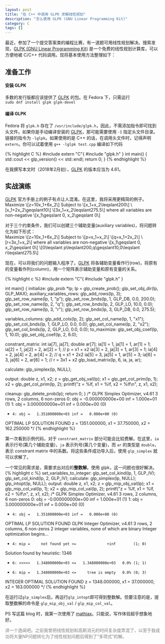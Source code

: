 ```yaml
---
layout: post
title: "在 C++ 中调用 GLPK 求解线性规划"
description: "怎么使用 GLPK (GNU Linear Programming Kit)"
category: C 
tags: []
---
```


<script type="text/javascript"
    src="http://cdn.mathjax.org/mathjax/latest/MathJax.js?config=TeX-AMS-MML_HTMLorMML">
</script>

最近，参加了一个提交答案类的编程比赛，有一道题可用线性规划解决。搜索发现，[GLPK (GNU Linear Programming Kit)][GLPK] 是一个免费的线性规划计算库，可以方便地被 C/C++ 代码调用。现将基本使用方法整理如下：  

## 准备工作  
#### 安装 GLPK
多数的发行版都应该提供了 [GLPK][] 的包。在 Fedora 下，只需运行  
`sudo dnf install glpk glpk-devel`  
#### 编译 GLPK
Fedora 将 `glpk.h` 存在了 `/usr/include/glpk.h`，因此，不需添加指令即可找到头文件。如果你是手动编译安装的 [GLPK][]，那可能需要使用 `-I` 指定头文件目录。链接的指令为 `-lglpk`。如果使用的是 C++ 的话，在调用头文件时，记得声明 `extern`。你可以试着使用 `g++ -lglpk test.cpp` 编译如下代码  

{% highlight C %}
#include <iostream>
extern "C"{
#include "glpk.h"
}
int main()
{
    std::cout << glp_version() << std::endl;
    return 0;
}
{% endhighlight %}

在我撰写本文时（2018年2月初），[GLPK][] 的版本应当为 4.61。

## 实战演练  
[GLPK][] 官方手册上的例子有点让人混淆。在这里，我将采用更精简的例子。  
Maximize
\\[z=10x_1+6x_2\\]
Subject to
\\[x_1+x_2\leqslant200\\]
\\[x_1+2x_2\geqslant10\\]
\\[3x_1+x_2\leqslant275.5\\]
where all variables are non-negative
\\[x_1\geqslant 0, x_2\geqslant 0\\]


对于三个约束条件，我们可以创建三个辅助变量(auxiliary variables)，将问题转化为如下形式：  
Maximize
\\[z=10x_1+6x_2\\]
Subject to
\\[p=x_1+x_2\\]
\\[q=x_1+2x_2\\]
\\[r=3x_1+x_2\\]
where all variables are non-negative
\\[x_1\geqslant 0, x_2\geqslant 0\\]
\\[0\leqslant p\leqslant200,q\geqslant10,0\leqslant r\leqslant275.5\\]


现在，可以将我们的问题输入程序了。[GLPK][] 将各辅助变量看作行(row)，将原有的变量看作列(column)，用一个矩阵表示辅助变量和原有变量的关系。



{% highlight c %}
#include <cstdio>
extern "C"{
#include "glpk.h"
}

int main() {
initialize:
    glp_prob *lp;
    lp = glp_create_prob();
    glp_set_obj_dir(lp, GLP_MAX);
auxiliary_variables_rows:
    glp_add_rows(lp, 3);
    glp_set_row_name(lp, 1, "p");
    glp_set_row_bnds(lp, 1, GLP_DB, 0.0, 200.0);
    glp_set_row_name(lp, 2, "q");
    glp_set_row_bnds(lp, 2, GLP_LO, 10.0, 0.0);
    glp_set_row_name(lp, 3, "r");
    glp_set_row_bnds(lp, 3, GLP_DB, 0.0, 275.5);

variables_columns:
    glp_add_cols(lp, 2);
    glp_set_col_name(lp, 1, "x1");
    glp_set_col_bnds(lp, 1, GLP_LO, 0.0, 0.0);
    glp_set_col_name(lp, 2, "x2");
    glp_set_col_bnds(lp, 2, GLP_LO, 0.0, 0.0);
to_maximize:
    glp_set_obj_coef(lp, 1, 10.0);
    glp_set_obj_coef(lp, 2, 6.0);

constrant_matrix:
    int ia[7], ja[7];
    double ar[7];
    ia[1] = 1, ja[1] = 1, ar[1] = 1;
    ia[2] = 1, ja[2] = 2, ar[2] = 1; // p = x1 + x2
    ia[3] = 2, ja[3] = 1, ar[3] = 1;
    ia[4] = 2, ja[4] = 2, ar[4] = 2; // q = x1 + 2x2
    ia[5] = 3, ja[5] = 1, ar[5] = 3;
    ia[6] = 3, ja[6] = 2, ar[6] = 1; // r = 3x1 + x2
    glp_load_matrix(lp, 6, ia, ja, ar);

calculate:
    glp_simplex(lp, NULL);

output:
    double z, x1, x2;
    z = glp_get_obj_val(lp);
    x1 = glp_get_col_prim(lp, 1);
    x2 = glp_get_col_prim(lp, 2);
    printf("z = %lf, x1 = %lf, x2 = %lf\n", z, x1, x2);

cleanup:
    glp_delete_prob(lp);
    return 0;
}
/*
GLPK Simplex Optimizer, v4.61
3 rows, 2 columns, 6 non-zeros
      0: obj =  -0.000000000e+00 inf =   1.000e+01 (1)
      1: obj =   3.000000000e+01 inf =   0.000e+00 (0)
*     4: obj =   1.351000000e+03 inf =   0.000e+00 (0)
OPTIMAL LP SOLUTION FOUND
z = 1351.000000, x1 = 37.750000, x2 = 162.250000
*/
{% endhighlight %}


第一次看到示例代码，对于 `constrant_matrix` 部分可能会比较费解。在这里，`ia` 表示行号(第几个辅助变量)，`ja` 表示列号(第几个变量)，而 `ar` 的类型是 `double`，表示 constrant matrix 中的系数。将这些条件成功导入后，使用 `glp_simplex` 就可以求解了。  

一个常见的需求是，需要求出对应的**整数解**。使用 glpk，这一问题也很好解决。  
{% highlight c %}
set_variables_to_integer:
    glp_set_col_kind(lp, 1, GLP_IV);
    glp_set_col_kind(lp, 2, GLP_IV);
calculate:
    glp_simplex(lp, NULL);
    glp_intopt(lp, NULL);
output:
    double z, x1, x2;
    z = glp_mip_obj_val(lp);
    x1 = glp_mip_col_val(lp, 1);
    x2 = glp_mip_col_val(lp, 2);
    printf("z = %lf, x1 = %lf, x2 = %lf\n", z, x1, x2);
/*
GLPK Simplex Optimizer, v4.61
3 rows, 2 columns, 6 non-zeros
      0: obj =  -0.000000000e+00 inf =   1.000e+01 (1)
      1: obj =   3.000000000e+01 inf =   0.000e+00 (0)
*     4: obj =   1.351000000e+03 inf =   0.000e+00 (0)
OPTIMAL LP SOLUTION FOUND
GLPK Integer Optimizer, v4.61
3 rows, 2 columns, 6 non-zeros
2 integer variables, none of which are binary
Integer optimization begins...
+     4: mip =     not found yet <=              +inf        (1; 0)
Solution found by heuristic: 1346
+     6: >>>>>   1.348000000e+03 <=   1.348000000e+03   0.0% (1; 1)
+     6: mip =   1.348000000e+03 <=     tree is empty   0.0% (0; 3)
INTEGER OPTIMAL SOLUTION FOUND
z = 1348.000000, x1 = 37.000000, x2 = 163.000000
*/
{% endhighlight %}

在运行过`glp_simplex`后，再运行`glp_intopt`即可得到整数解。但要注意的是，提取整数解的命令是 `glp_mip_obj_val` / 
`glp_mip_col_val`。  

PS 写这篇 blog 时，我第一次使用了 [mathjax][]。只能说，写作体验超乎想象地好。   

<p style="color:grey">讲一个逸闻吧。之前我曾把线性规划和高斯消元的时间复杂度弄混了，以至于我成功将大量NP问题转化为了线性规划问题后得到了“多项式”的解。</p>


[GLPK]: https://www.gnu.org/software/glpk
[mathjax]: http://www.gastonsanchez.com/visually-enforced/opinion/2014/02/16/Mathjax-with-jekyll/




